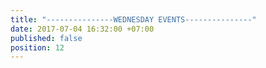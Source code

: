 ```yaml
---
title: "---------------WEDNESDAY EVENTS---------------"
date: 2017-07-04 16:32:00 +07:00
published: false
position: 12
---
```


